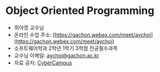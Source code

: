 # Object Oriented Programming

- 최아영 교수님
- 온라인 수업 주소: [https://gachon.webex.com/meet/aychoi](https://gachon.webex.com/meet/aychoi)
- 소프트웨어학과 2학년 1학기 3학점 전공필수과목
- 교수님 이메일: [aychoi@gachon.ac.kr](aychoi@gachon.ac.kr)
- 자료 공지: [CyberCampus](https://cyber.gachon.ac.kr/course/view.php?id=77424)
